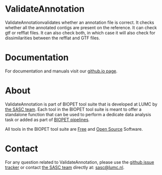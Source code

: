 # ValidateAnnotation


ValidateAnnotationvalidates whether an annotation file is correct.
It checks whether all the annotated contigs are present on the reference.
It can check gtf or refflat files. It can also check both,
in which case it will also check for dissimilarities between the refflat and
GTF files.
    

# Documentation

For documentation and manuals visit our [github.io page](https://biopet.github.io/validateannotation).

# About


ValidateAnnotation is part of BIOPET tool suite that is developed at LUMC by [the SASC team](http://sasc.lumc.nl/).
Each tool in the BIOPET tool suite is meant to offer a standalone function that can be used to perform a
dedicate data analysis task or added as part of [BIOPET pipelines](http://biopet-docs.readthedocs.io/en/latest/).

All tools in the BIOPET tool suite are [Free](https://www.gnu.org/philosophy/free-sw.html) and
[Open Source](https://opensource.org/osd) Software.
    

# Contact


<p>
  <!-- Obscure e-mail address for spammers -->
For any question related to ValidateAnnotation, please use the
<a href='https://github.com/biopet/validateannotation/issues'>github issue tracker</a>
or contact
 <a href='http://sasc.lumc.nl/'>the SASC team</a> directly at: <a href='&#109;&#97;&#105;&#108;&#116;&#111;&#58;&#115;&#97;&#115;&#99;&#64;&#108;&#117;&#109;&#99;&#46;&#110;&#108;'>
&#115;&#97;&#115;&#99;&#64;&#108;&#117;&#109;&#99;&#46;&#110;&#108;</a>.
</p>

     

